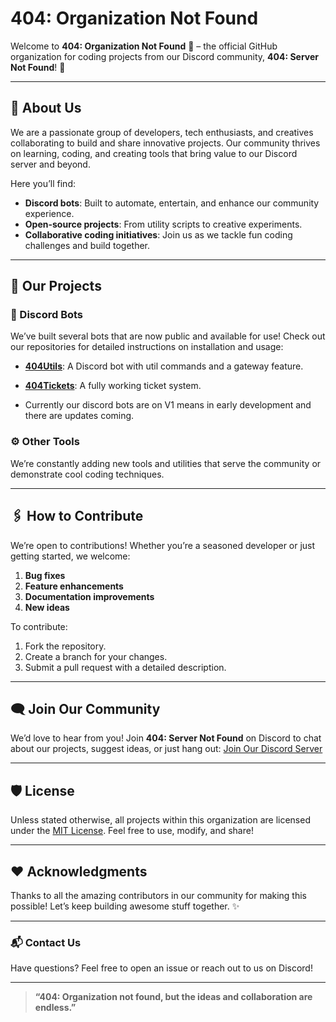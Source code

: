 # 404: Organization Not Found

Welcome to **404: Organization Not Found** 👾 – the official GitHub organization for coding projects from our Discord community, **404: Server Not Found**! 🚀

---

## 🌟 About Us

We are a passionate group of developers, tech enthusiasts, and creatives collaborating to build and share innovative projects. Our community thrives on learning, coding, and creating tools that bring value to our Discord server and beyond.

Here you’ll find:
- **Discord bots**: Built to automate, entertain, and enhance our community experience.
- **Open-source projects**: From utility scripts to creative experiments.
- **Collaborative coding initiatives**: Join us as we tackle fun coding challenges and build together.

---

## 🚀 Our Projects

### 🤖 Discord Bots
We’ve built several bots that are now public and available for use! Check out our repositories for detailed instructions on installation and usage:
- **[404Utils](https://github.com/404-Organization-not-found/404Utils)**: A Discord bot with util commands and a gateway feature.
- **[404Tickets](https://github.com/404-Organization-not-found/404TicketBot)**: A fully working ticket system.

- Currently our discord bots are on V1 means in early development and there are updates coming.

### ⚙️ Other Tools
We’re constantly adding new tools and utilities that serve the community or demonstrate cool coding techniques.

---

## 🖇️ How to Contribute

We’re open to contributions! Whether you’re a seasoned developer or just getting started, we welcome:
1. **Bug fixes**
2. **Feature enhancements**
3. **Documentation improvements**
4. **New ideas**

To contribute:
1. Fork the repository.
2. Create a branch for your changes.
3. Submit a pull request with a detailed description.

---

## 🗨️ Join Our Community

We’d love to hear from you! Join **404: Server Not Found** on Discord to chat about our projects, suggest ideas, or just hang out:
[Join Our Discord Server](https://dc.blackdev.xyz)  

---

## 🛡️ License

Unless stated otherwise, all projects within this organization are licensed under the [MIT License](https://opensource.org/licenses/MIT). Feel free to use, modify, and share!

---

## ❤️ Acknowledgments

Thanks to all the amazing contributors in our community for making this possible! Let’s keep building awesome stuff together. ✨

---

### 📬 Contact Us
Have questions? Feel free to open an issue or reach out to us on Discord!

---

> **“404: Organization not found, but the ideas and collaboration are endless.”**
